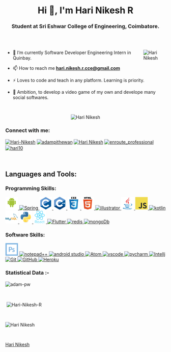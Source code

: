 <h1 align="center">Hi 👋, I'm Hari Nikesh R</h1>
<h3 align="center">Student at Sri Eshwar College of Engineering, Coimbatore.</h3>

<br>


<br>

<p><img align="right" src="https://media.giphy.com/media/98uBZTzlXMhkk/giphy.gif" alt="Hari Nikesh" width="70" height="70" /></p>


- 🌱 I’m currently Software Developer Engineering Intern in Quinbay.

- 📫 How to reach me **hari.nikesh.r.cce@gmail.com**

- ⚡ Loves to code and teach in any platform. Learning is priority.

- 🎈 Ambition, to develop a video game of my own and develope many social softwares.

<br>
<center><p><img src="https://i.pinimg.com/originals/e0/58/ee/e058eecc0652ff38a4e7062cfcf08c9d.gif" alt="Hari Nikesh" /></p></center>


<h3 align="left">Connect with me:</h3>
<p align="left">

  <a href="https://www.linkedin.com/in/hari-nikesh-r-930bb723a/" target="blank"><img align="center"
      src="https://raw.githubusercontent.com/rahuldkjain/github-profile-readme-generator/master/src/images/icons/Social/linked-in-alt.svg"
      alt="Hari-Nikesh" height="30" width="40" /></a>
      <a href="https://twitter.com/harinikesh10" target="blank"><img align="center"
      src="https://raw.githubusercontent.com/rahuldkjain/github-profile-readme-generator/master/src/images/icons/Social/twitter.svg"
      alt="adampithewan" height="30" width="40" /></a>
  <a href="https://www.facebook.com/hari.nikesh.3/" target="blank"><img align="center"
      src="https://raw.githubusercontent.com/rahuldkjain/github-profile-readme-generator/master/src/images/icons/Social/facebook.svg"
      alt="Hari Nikesh" height="30" width="40" /></a>
  <a href=" " target="blank"><img align="center"
      src="https://raw.githubusercontent.com/rahuldkjain/github-profile-readme-generator/master/src/images/icons/Social/instagram.svg"
      alt="enroute_professional" height="30" width="40" /></a>
  <a href="https://leetcode.com/hari_10/" target="blank"><img align="center"
      src="https://cdn.iconscout.com/icon/free/png-256/leetcode-3521542-2944960.png"
      alt="hari10" width="30" /></a>
 
</p>

<br>

<h2 align="left">Languages and Tools:</h2>
<h3 align="left"> Programming Skills:</h3>
<p align="left"> <a href="https://developer.android.com" target="_blank" rel="noreferrer"> <img
      src="https://raw.githubusercontent.com/devicons/devicon/master/icons/android/android-original-wordmark.svg"
      alt="android" width="40" height="40" /> </a> <a href="https://spring.io/" target="_blank" rel="noreferrer">
    <img src="https://brightcoding.dev/storage/brightcoding/weKvq2sokFRxlc6FhMNhDK6E7Rz9F6ieI534u2Ov.svg"
      alt="Spring" width="40" height="40" /> </a> <a href="https://www.cprogramming.com/" target="_blank"
    rel="noreferrer"> <img src="https://raw.githubusercontent.com/devicons/devicon/master/icons/c/c-original.svg"
      alt="c" width="40" height="40" /> </a> <a href="https://www.w3schools.com/cpp/" target="_blank" rel="noreferrer">
    <img src="https://raw.githubusercontent.com/devicons/devicon/master/icons/cplusplus/cplusplus-original.svg"
      alt="cplusplus" width="40" height="40" /> </a> <a href="https://www.w3schools.com/css/" target="_blank"
    rel="noreferrer"> <img
      src="https://raw.githubusercontent.com/devicons/devicon/master/icons/css3/css3-original-wordmark.svg" alt="css3"
      width="40" height="40" /> </a> <a href="https://www.w3.org/html/" target="_blank" rel="noreferrer"> <img
      src="https://raw.githubusercontent.com/devicons/devicon/master/icons/html5/html5-original-wordmark.svg"
      alt="html5" width="40" height="40" /> </a> <a href="https://www.adobe.com/in/products/illustrator.html"
    target="_blank" rel="noreferrer"> <img
      src="https://www.vectorlogo.zone/logos/adobe_illustrator/adobe_illustrator-icon.svg" alt="illustrator" width="40"
      height="40" /> </a> <a href="https://www.java.com" target="_blank" rel="noreferrer"> <img
      src="https://raw.githubusercontent.com/devicons/devicon/master/icons/java/java-original.svg" alt="java" width="40"
      height="40" /> </a> <a href="https://developer.mozilla.org/en-US/docs/Web/JavaScript" target="_blank"
    rel="noreferrer"> <img
      src="https://raw.githubusercontent.com/devicons/devicon/master/icons/javascript/javascript-original.svg"
      alt="javascript" width="40" height="40" /> </a> <a href="https://kotlinlang.org" target="_blank" rel="noreferrer">
    <img src="https://www.vectorlogo.zone/logos/kotlinlang/kotlinlang-icon.svg" alt="kotlin" width="40" height="40" />
  </a> <a href="https://www.mysql.com/" target="_blank" rel="noreferrer"> <img
      src="https://raw.githubusercontent.com/devicons/devicon/master/icons/mysql/mysql-original-wordmark.svg"
      alt="mysql" width="40" height="40" /> </a> </a> <a href="https://www.python.org" target="_blank" rel="noreferrer"> <img
      src="https://raw.githubusercontent.com/devicons/devicon/master/icons/python/python-original.svg" alt="python"
      width="40" height="40" /> </a> <a href="https://reactjs.org/" target="_blank" rel="noreferrer"> <img
      src="https://raw.githubusercontent.com/devicons/devicon/master/icons/react/react-original-wordmark.svg"
      alt="react" width="40" height="40" /> </a>  <a href="https://flutter.dev/" target="_blank" rel="noreferrer"> <img
      src="https://cdn.worldvectorlogo.com/logos/flutter-logo.svg"
      alt="Flutter" width="30" height="30" /> </a> <a href="" target="_blank" rel="noreferrer"> <img
      src="https://cdn.worldvectorlogo.com/logos/redis.svg"
      alt="redis" width="30" height="30" /> </a> <a href="https://www.mongodb.com/" target="_blank" rel="noreferrer"> <img
      src="https://cdn.worldvectorlogo.com/logos/mongodb-icon-1.svg"
      alt="mongoDb" width="40" height="40" /> </a>
    <h3 align="left"> Software Skills:</h3> <a href="https://www.photoshop.com/en" target="_blank"
    rel="noreferrer"> <img
      src="https://raw.githubusercontent.com/devicons/devicon/master/icons/photoshop/photoshop-line.svg" alt="photoshop"
      width="40" height="40" /> </a>
      <a href="https://notepad-plus-plus.org/" target="_blank"
    rel="noreferrer"> <img
      src="https://seeklogo.com/images/N/notepad-logo-B36F48AC8C-seeklogo.com.png?v=637818386570000000" alt="notepad++"
      width="40" height="40" /> </a>
      <a href="https://developer.android.com/" target="_blank"
    rel="noreferrer"> <img
      src="https://upload.wikimedia.org/wikipedia/commons/thumb/9/95/Android_Studio_Icon_3.6.svg/1900px-Android_Studio_Icon_3.6.svg.png" alt="android studio"
      width="35" height="35" /> </a>
      <a href="https://atom.io/" target="_blank"
    rel="noreferrer"> <img
      src="https://seeklogo.com/images/A/atom-logo-19BD90FF87-seeklogo.com.png" alt="Atom"
      width="40" height="40" /> </a>
      <a href="https://code.visualstudio.com/" target="_blank"
    rel="noreferrer"> <img
      src="https://upload.wikimedia.org/wikipedia/commons/thumb/9/9a/Visual_Studio_Code_1.35_icon.svg/2048px-Visual_Studio_Code_1.35_icon.svg.png" alt="vscode"
      width="40" height="40" /> </a>
      <a href="https://www.jetbrains.com/pycharm/" target="_blank"
    rel="noreferrer"> <img
      src="https://upload.wikimedia.org/wikipedia/commons/thumb/1/1d/PyCharm_Icon.svg/2048px-PyCharm_Icon.svg.png" alt="pycharm"
      width="40" height="40" /> </a>
      <a href="https://www.jetbrains.com/idea/" target="_blank"
    rel="noreferrer"> <img
      src="https://upload.wikimedia.org/wikipedia/commons/thumb/9/9c/IntelliJ_IDEA_Icon.svg/2048px-IntelliJ_IDEA_Icon.svg.png" alt="Intellj"
      width="40" height="40" /> </a>
      <a href="https://git-scm.com/" target="_blank"
    rel="noreferrer"> <img
      src="https://upload.wikimedia.org/wikipedia/commons/thumb/a/ab/Git-icon-white.svg/1200px-Git-icon-white.svg.png" alt="Git"
      width="40" height="40" /> </a>
      <a href="https://github.com/" target="_blank"
    rel="noreferrer"> <img
      src="https://www.iconsdb.com/icons/preview/white/github-11-xxl.png" alt="GitHub"
      width="40" height="40" /> </a>
      <a href="https://www.heroku.com/" target="_blank"
    rel="noreferrer"> <img
      src="" alt="Heroku"
      width="40" height="40" /> </a>

      

<br>

<h3>Statistical Data :-</h3>
<p><img align="center"
    src="https://github-readme-stats.vercel.app/api/top-langs?username=Hari-Nikesh-R&show_icons=true&locale=en&bg_color=0d1117&text_color=ffffff&layout=compact"
    alt="adam-pw" 
    bg_color=#808080/></p>

<br>

<p>&nbsp;<img align="center" src="https://github-readme-stats.vercel.app/api?username=Hari-Nikesh-R&show_icons=true&locale=en&bg_color=0d1117&text_color=ffffff&repo=convoychat"
    alt="Hari-Nikesh-R" /></p>

<br>

<p><img align="center" src="https://github-readme-streak-stats.herokuapp.com/?user=Hari-Nikesh-R&theme=dark&background=0d1117&date_format=M%20j%5B%2C%20Y%5D" alt="Hari Nikesh" /></p>
      
<p align="left"> <a href="https://twitter.com/" target="blank"><img
      src="https://img.shields.io/twitter/follow/?logo=twitter&style=for-the-badge" alt="" /></a> </p>

[Hari Nikesh](https://github.com/Hari-Nikesh-R)

